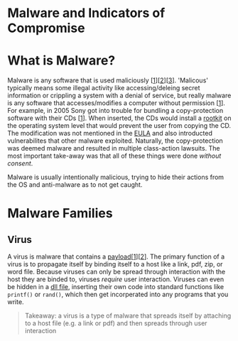 # Malware and Indicators of Compromise

# What is Malware?
Malware is any software that is used maliciously \[[1](https://www.mcafee.com/en-us/antivirus/malware.html)\]\[[2](https://www.avg.com/en/signal/what-is-malware)\]\[[3](https://cybernews.com/malware/)\]. 
'Malicous' typically means some illegal activity like accessing/deleing secret information or crippling a system with a denial of service, but really malware is any software 
that accesses/modifies a computer without permission \[[1](https://definitions.uslegal.com/m/malware/)\]. For example, in 2005 Sony got into trouble for bundling a 
copy-protection software with their CDs \[[1](https://en.wikipedia.org/wiki/Sony_BMG_copy_protection_rootkit_scandal)\]. 
When inserted, the CDs would install a [rootkit](https://www.fortinet.com/resources/cyberglossary/rootkit) on the operating system level that would prevent the user from
copying the CD. The modification was not mentioned in the [EULA](https://www.servicenow.com/products/it-asset-management/what-is-eula.html) and also introducted
vulnerabilites that other malware exploited. Naturally, the copy-protection was deemed malware and resulted in multiple class-action lawsuits. The most important take-away
was that all of these things were done _without consent_.

Malware is usually intentionally malicious, trying to hide their actions from the OS and anti-malware as to not get caught.

# Malware Families

## Virus
A virus is malware that contains a [payload](https://malwiki.org/index.php?title=Payload)\[[1](https://www.techtarget.com/searchsecurity/definition/payload)\]\[[2](https://malware.fandom.com/wiki/Payload)\]. 
The primary function of a virus is to propagate itself by binding itself to a host like a link, pdf, zip, or word file. Because viruses can only be spread through
interaction with the host they are binded to, viruses *require* user interaction. Viruses can even be hidden in a [dll file](https://docs.microsoft.com/en-us/troubleshoot/windows-client/deployment/dynamic-link-library), inserting their own code into standard functions like `printf()` or `rand()`, which then get incorperated into any
programs that you write.
> Takeaway: a virus is a type of malware that spreads itself by attaching to a host file (e.g. a link or pdf) and then spreads through user interaction
